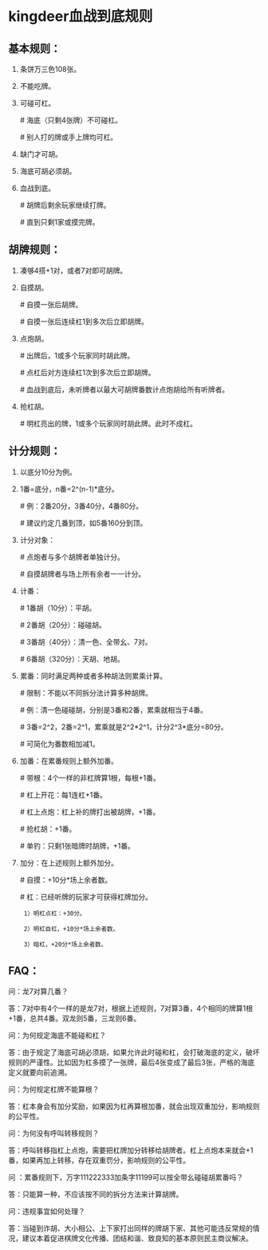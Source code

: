 # kingdeer血战到底规则

## 基本规则：
1. 条饼万三色108张。
2. 不能吃牌。
3. 可碰可杠。

   \# 海底（只剩4张牌）不可碰杠。

   \# 别人打的牌或手上牌均可杠。
4. 缺门才可胡。
5. 海底可胡必须胡。
6. 血战到底。

   \# 胡牌后剩余玩家继续打牌。
   
   \# 直到只剩1家或摸完牌。



## 胡牌规则：
1. 凑够4搭+1对，或者7对即可胡牌。
2. 自摸胡。

    \# 自摸一张后胡牌。
    
    \# 自摸一张后连续杠1到多次后立即胡牌。
3. 点炮胡。

    \# 出牌后，1或多个玩家同时胡此牌。
     
    \# 点杠后对方连续杠1次到多次后立即胡牌。
     
    \# 血战到底后，未听牌者以最大可胡牌番数计点炮胡给所有听牌者。
     
4. 抢杠胡。

    \# 明杠亮出的牌，1或多个玩家同时胡此牌。此时不成杠。



## 计分规则：
1. 以底分10分为例。
2. 1番=底分，n番=2^(n-1)*底分。

    \# 例：2番20分，3番40分，4番80分。
     
    \# 建议约定几番到顶，如5番160分到顶。
3. 计分对象：

    \# 点炮者与多个胡牌者单独计分。
     
    \# 自摸胡牌者与场上所有余者一一计分。
4. 计番：

    \# 1番胡（10分）：平胡。
     
    \# 2番胡（20分）：碰碰胡。
     
    \# 3番胡（40分）：清一色、全带幺、7对。
     
    \# 6番胡（320分）：天胡、地胡。
5. 累番：同时满足两种或者多种胡法则累乘计算。

    \# 限制：不能以不同拆分法计算多种胡牌。
    
    \# 例：清一色碰碰胡，分别是3番和2番，累乘就相当于4番。
    
    \# 3番=2^2，2番=2^1，累乘就是2^2\*2^1，计分2^3*底分=80分。
    
    \# 可简化为番数相加减1。
6. 加番：在累番规则上额外加番。

    \# 带根：4个一样的非杠牌算1根，每根+1番。
    
    \# 杠上开花：每1连杠+1番。
    
    \# 杠上点炮：杠上补的牌打出被胡牌，+1番。
    
    \# 抢杠胡：+1番。
    
    \# 单钓：只剩1张暗牌时胡牌，+1番。
7. 加分：在上述规则上额外加分。

    \# 自摸：+10分*场上余者数。
    
    \# 杠：已经听牌的玩家才可获得杠牌加分。
    
        1）明杠点杠：+30分。
        
        2）明杠自杠，+10分*场上余者数。
        
        3）暗杠，+20分*场上余者数。



## FAQ：
问：龙7对算几番？

答：7对中有4个一样的是龙7对，根据上述规则，7对算3番，4个相同的牌算1根+1番，总共4番。双龙则5番，三龙则6番。


问：为何规定海底不能碰和杠？

答：由于规定了海底可胡必须胡，如果允许此时碰和杠，会打破海底的定义，破坏规则的严谨性。比如因为杠多摸了一张牌，最后4张变成了最后3张，严格的海底定义就要向前追溯。


问：为何规定杠牌不能算根？

答：杠本身会有加分奖励，如果因为杠再算根加番，就会出现双重加分，影响规则的公平性。


问：为何没有呼叫转移规则？

答：呼叫转移指杠上点炮，需要把杠牌加分转移给胡牌者。杠上点炮本来就会+1番，如果再加上转移，存在双重罚分，影响规则的公平性。


问 ：累番规则下，万字111222333加条字11199可以按全带幺碰碰胡累番吗？

答：只能算一种，不应该按不同的拆分方法来计算胡牌。


问：违规事宜如何处理？

答：当碰到诈胡、大小相公、上下家打出同样的牌胡下家、其他可能违反常规的情况，建议本着促进棋牌文化传播、团结和谐、致良知的基本原则民主商议解决。


